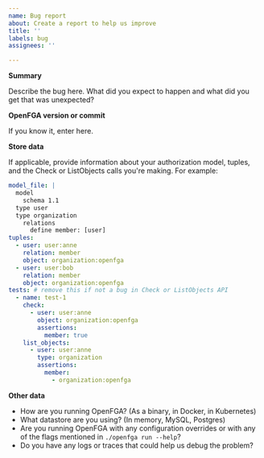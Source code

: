 ```yaml
---
name: Bug report
about: Create a report to help us improve
title: ''
labels: bug
assignees: ''

---
```


**Summary**

Describe the bug here. What did you expect to happen and what did you get that was unexpected?

**OpenFGA version or commit**

If you know it, enter here.

**Store data**

If applicable, provide information about your authorization model, tuples, and the Check or ListObjects calls you're making. For example:

```yaml
model_file: |
  model
    schema 1.1
  type user
  type organization
    relations
      define member: [user]
tuples:
  - user: user:anne
    relation: member
    object: organization:openfga
  - user: user:bob
    relation: member
    object: organization:openfga
tests: # remove this if not a bug in Check or ListObjects API
  - name: test-1
    check:
      - user: user:anne
        object: organization:openfga
        assertions:
          member: true
    list_objects:
      - user: user:anne
        type: organization
        assertions:
          member:
            - organization:openfga
```

**Other data**

- How are you running OpenFGA? (As a binary, in Docker, in Kubernetes)
- What datastore are you using? (In memory, MySQL, Postgres)
- Are you running OpenFGA with any configuration overrides or with any of the flags mentioned in `./openfga run --help`?
- Do you have any logs or traces that could help us debug the problem?
